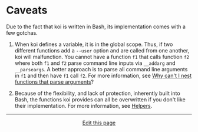 # Caveats
Due to the fact that koi is written in Bash, its implementation comes with a few gotchas.

1. When koi defines a variable, it is in the global scope. Thus, if two different functions add a `--user` option and are called from one another, koi will malfunction. You cannot have a function `f1` that calls function `f2` where both `f1` and `f2` parse command line inputs via `__addarg` and `__parseargs`. A better approach is to parse all command line arguments in `f1` and then have `f1` call `f2`. For more information, see [Why can't I nest functions that parse arguments](/faq?id=why-can39t-i-nest-functions-that-parse-arguments)?

2. Because of the flexibility, and lack of protection, inherently built into Bash, the functions koi provides can all be overwritten if you don't like their implementation. For more information, see [Helpers](/helpers).

<hr>
<div style="text-align:center">
	<a class="edit-link" href="https://github.com/wcarhart/docs/blob/master/docs/koi/caveats.md" target="_blank"><i class="fas fa-edit"></i> Edit this page</a>
</div>